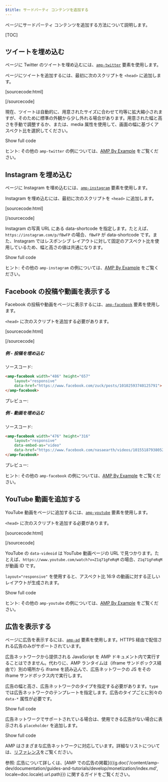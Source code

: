 ```yaml
---
$title: サードパーティ コンテンツを追加する
---
```


ページにサードパーティ コンテンツを追加する方法について説明します。

[TOC]

## ツイートを埋め込む

ページに Twitter のツイートを埋め込むには、[`amp-twitter`](/ja/docs/reference/components/amp-twitter.html) 要素を使用します。

ページにツイートを追加するには、最初に次のスクリプトを `<head>` に追加します。

[sourcecode:html]
<script async custom-element="amp-twitter" src="https://cdn.ampproject.org/v0/amp-twitter-0.1.js"></script>
[/sourcecode]

現在、ツイートは自動的に、用意されたサイズに合わせて均等に拡大縮小されますが、そのために標準の外観から少し外れる場合があります。用意された幅と高さを手動で調整するか、または、media 属性を使用して、画面の幅に基づくアスペクト比を選択してください。

<!-- embedded twitter example -->
<div>
<amp-iframe height="174"
            layout="fixed-height"
            sandbox="allow-scripts allow-forms allow-same-origin"
            resizable
            src="https://ampproject-b5f4c.firebaseapp.com/examples/thirdparty.twitter.embed.html">
  <div overflow tabindex="0" role="button" aria-label="Show more">Show full code</div>
  <div placeholder></div>
</amp-iframe>
</div>

ヒント: その他の `amp-twitter` の例については、[AMP By Example](https://ampbyexample.com/components/amp-twitter/) をご覧ください。

## Instagram を埋め込む

ページに Instagram を埋め込むには、[`amp-instagram`](/ja/docs/reference/components/amp-instagram.html) 要素を使用します。

Instagram を埋め込むには、最初に次のスクリプトを `<head>` に追加します。

[sourcecode:html]
<script async custom-element="amp-instagram" src="https://cdn.ampproject.org/v0/amp-instagram-0.1.js"></script>
[/sourcecode]

Instagram の写真 URL にある data-shortcode を指定します。たとえば、`https://instagram.com/p/fBwFP` の場合、`fBwFP` が data-shortcode です。また、Instagram ではレスポンシブ レイアウトに対して固定のアスペクト比を使用しているため、幅と高さの値は共通になります。

<!-- embedded Instagram example -->
<div>
<amp-iframe height="174"
            layout="fixed-height"
            sandbox="allow-scripts allow-forms allow-same-origin"
            resizable
            src="https://ampproject-b5f4c.firebaseapp.com/examples/thirdparty.instagram.embed.html">
  <div overflow tabindex="0" role="button" aria-label="Show more">Show full code</div>
  <div placeholder></div>
</amp-iframe>
</div>

ヒント: その他の `amp-instagram` の例については、[AMP By Example](https://ampbyexample.com/components/amp-instagram/) をご覧ください。

## Facebook の投稿や動画を表示する

Facebook の投稿や動画をページに表示するには、[`amp-facebook`](/ja/docs/reference/components/amp-facebook.html) 要素を使用します。

`<head>` に次のスクリプトを追加する必要があります。

[sourcecode:html]
<script async custom-element="amp-facebook" src="https://cdn.ampproject.org/v0/amp-facebook-0.1.js"></script>
[/sourcecode]

##### 例 - 投稿を埋め込む

ソースコード:
```html
<amp-facebook width="486" height="657"
    layout="responsive"
    data-href="https://www.facebook.com/zuck/posts/10102593740125791">
</amp-facebook>
```
プレビュー:
<amp-facebook width="486" height="657"
    layout="responsive"
    data-href="https://www.facebook.com/zuck/posts/10102593740125791">
</amp-facebook>


##### 例 - 動画を埋め込む

ソースコード:

```html
<amp-facebook width="476" height="316"
    layout="responsive"
    data-embed-as="video"
    data-href="https://www.facebook.com/nasaearth/videos/10155187938052139">
</amp-facebook>
```
プレビュー:
<amp-facebook width="476" height="316"
    layout="responsive"
    data-embed-as="video"
    data-href="https://www.facebook.com/nasaearth/videos/10155187938052139">
</amp-facebook>

ヒント: その他の `amp-facebook` の例については、[AMP By Example](https://ampbyexample.com/components/amp-facebook/) をご覧ください。

## YouTube 動画を追加する

YouTube 動画をページに追加するには、[`amp-youtube`](/ja/docs/reference/components/amp-youtube.html) 要素を使用します。

`<head>` に次のスクリプトを追加する必要があります。

[sourcecode:html]
<script async custom-element="amp-youtube" src="https://cdn.ampproject.org/v0/amp-youtube-0.1.js"></script>
[/sourcecode]

YouTube の `data-videoid` は YouTube 動画ページの URL で見つかります。たとえば、`https://www.youtube.com/watch?v=Z1q71gFeRqM` の場合、`Z1q71gFeRqM` が動画 ID です。

`layout="responsive"` を使用すると、アスペクト比 16:9 の動画に対する正しいレイアウトが生成されます。

<!-- embedded youtube example -->
<div>
<amp-iframe height="174"
            layout="fixed-height"
            sandbox="allow-scripts allow-forms allow-same-origin"
            resizable
            src="https://ampproject-b5f4c.firebaseapp.com/examples/responsive.youtube.embed.html">
  <div overflow tabindex="0" role="button" aria-label="Show more">Show full code</div>
  <div placeholder></div>
</amp-iframe>
</div>

ヒント: その他の `amp-youtube` の例については、[AMP By Example](https://ampbyexample.com/components/amp-youtube/) をご覧ください。

## 広告を表示する

ページに広告を表示するには、[`amp-ad`](/ja/docs/reference/components/amp-ad.html) 要素を使用します。HTTPS 経由で配信される広告のみがサポートされています。

広告ネットワークから提供される JavaScript を AMP ドキュメント内で実行することはできません。代わりに、AMP ランタイムは（iframe サンドボックス経由で）別の場所から iframe を読み込んで、広告ネットワークの JS をその iframe サンドボックス内で実行します。

広告の幅と高さ、広告ネットワークのタイプを指定する必要があります。`type` では広告ネットワークのテンプレートを指定します。広告のタイプごとに別々の `data-*` 属性が必要です。

<!-- embedded ad example -->
<div>
<amp-iframe height="212"
            layout="fixed-height"
            sandbox="allow-scripts allow-forms allow-same-origin"
            resizable
            src="https://ampproject-b5f4c.firebaseapp.com/examples/thirdparty.ad-basic.embed.html">
  <div overflow tabindex="0" role="button" aria-label="Show more">Show full code</div>
  <div placeholder></div>
</amp-iframe>
</div>

広告ネットワークでサポートされている場合は、使用できる広告がない場合に表示される `placeholder` を追加します。

<!-- embedded ad example -->
<div>
<amp-iframe height="232"
            layout="fixed-height"
            sandbox="allow-scripts allow-forms allow-same-origin"
            resizable
            src="https://ampproject-b5f4c.firebaseapp.com/examples/thirdparty.ad-placeholder.embed.html">
  <div overflow tabindex="0" role="button" aria-label="Show more">Show full code</div>
  <div placeholder></div>
</amp-iframe>
</div>

AMP はさまざまな広告ネットワークに対応しています。詳細なリストについては、[リファレンス](/ja/docs/reference/components/amp-ad.html#supported-ad-networks)をご覧ください。

参照: 広告について詳しくは、[AMP での広告の掲載]({{g.doc('/content/amp-dev/documentation/guides-and-tutorials/develop/monetization/index.md', locale=doc.locale).url.path}}) に関するガイドをご覧ください。
